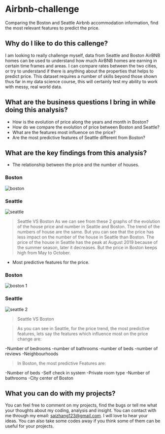 # Airbnb-challenge
Comparing the Boston and Seattle Airbnb accommodation information, find the most relevant features to predict the price.

## Why do I like to do this callenge?

I am looking to really challenge myself, data from Seattle and Boston AirBNB homes can be used to understand how much AirBNB 
homes are earning in certain time frames and areas. I can compare rates between the two cities, or try to understand if there is 
anything about the properties that helps to predict price. This dataset requires a number of skills beyond those shown thus far in my 
data science course, this will certainly test my ability to work with messy, real world data.

## What are the business questions I bring in while doing this analysis?

- How is the evolution of price along the years and month in Boston?
- How do we compare the evolution of price between Boston and Seattle?
- What are the features most influence on the price?
- Are the most predictive features of Seattle different from Boston?

## What are the key findings from this analysis?

- The relationship between the price and the number of houses.

### Boston
![boston](https://user-images.githubusercontent.com/36822899/54990956-33062f00-4fbc-11e9-9ee2-6518783587aa.PNG)

### Seattle
![seattle](https://user-images.githubusercontent.com/36822899/54990976-3bf70080-4fbc-11e9-9412-1b030f4fba22.PNG)

> Seattle VS Boston
As we can see from these 2 graphs of the evolution of the house price and number in Seattle and Boston. The trend of the numbers of house are the same. But you can see that the price has less impact on the number of the house in Seattle than Boston. The price of the house in Seattle has the peak at August 2019 because of the summer season, later it decreases. But the price in Boston keeps high from May to October.

- Most predictive features for the price.

### Boston
![boston 1](https://user-images.githubusercontent.com/36822899/54991081-782a6100-4fbc-11e9-956e-307166bd6301.PNG)

### Seattle
![seattle 2](https://user-images.githubusercontent.com/36822899/54991064-6e086280-4fbc-11e9-9eea-9f04e214ccc9.PNG)

> Seattle VS Boston

>As you can see in Seattle, for the price trend, the most predictive features, lets say the features which influence most on the price change are:

-Number of bedrooms
-number of bathrooms
-number of beds
-number of reviews
-Neighbourhoods

>In Boston, the most predictive Features are:

-Number of beds
-Self check in system
-Private room type
-Number of bathrooms
-City center of Boston

## What you can do with my projects?

You can feel free to comment on my projects, find the bugs or tell me what your thoughts about my coding, analysis and insight. You can contact with me through my email: saizhang123@gmail.com. I will love to hear your ideas.
You can also take some codes away if you think some of them can be useful for your projects.
